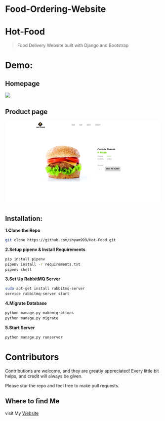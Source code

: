 # Food-Ordering-Website

# Hot-Food
> Food Delivery Website built with Django and Bootstrap
# Demo:
## Homepage
![](home.png)
## Product page
![](demo/product.png)
## Installation:
**1.Clone the Repo**
```sh
git clone https://github.com/shyam999/Hot-Food.git
```
**2.Setup pipenv & Install Requirements**
```sh
pip install pipenv
pipenv install -r requirements.txt
pipenv shell
```
**3.Set Up RabbitMQ Server**
```sh
sudo apt-get install rabbitmq-server
service rabbitmq-server start
```
**4.Migrate Database**
```sh
python manage.py makemigrations
python manage.py migrate
```
**5.Start Server**
```sh
python manage.py runserver
```
# Contributors
Contributions are welcome, and they are greatly appreciated! Every little bit helps, and credit will always be given.<br/>

Please star the repo and feel free to make pull requests.


## Where to find Me
visit My [Website](https://muhammadalyan.me/)
